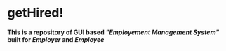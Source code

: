 # getHired!
**This is a repository of GUI based _"Employement Management System"_ built for _Employer_ and _Employee_**



